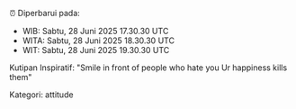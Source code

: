 ⏰ Diperbarui pada:
- WIB: Sabtu, 28 Juni 2025 17.30.30 UTC
- WITA: Sabtu, 28 Juni 2025 18.30.30 UTC
- WIT: Sabtu, 28 Juni 2025 19.30.30 UTC

Kutipan Inspiratif:
"Smile in front of people who hate you Ur happiness kills them"


Kategori: attitude

